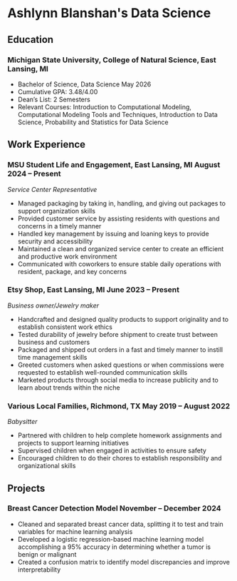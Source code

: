 # Ashlynn Blanshan's Data Science

## Education
### Michigan State University, College of Natural Science, East Lansing, MI
- Bachelor of Science, Data Science May 2026
- Cumulative GPA: 3.48/4.00
- Dean’s List: 2 Semesters
- Relevant Courses: Introduction to Computational Modeling, Computational Modeling Tools and Techniques, Introduction to Data Science, Probability and Statistics for Data Science

## Work Experience
### MSU Student Life and Engagement, East Lansing, MI August 2024 – Present
*Service Center Representative*
- Managed packaging by taking in, handling, and giving out packages to support organization skills
- Provided customer service by assisting residents with questions and concerns in a timely manner
- Handled key management by issuing and loaning keys to provide security and accessibility
- Maintained a clean and organized service center to create an efficient and productive work environment
- Communicated with coworkers to ensure stable daily operations with resident, package, and key concerns
### Etsy Shop, East Lansing, MI June 2023 – Present
*Business owner/Jewelry maker*
- Handcrafted and designed quality products to support originality and to establish consistent work ethics
- Tested durability of jewelry before shipment to create trust between business and customers
- Packaged and shipped out orders in a fast and timely manner to instill time management skills
- Greeted customers when asked questions or when commissions were requested to establish well-rounded communication skills
- Marketed products through social media to increase publicity and to learn about trends within the niche
### Various Local Families, Richmond, TX May 2019 – August 2022
*Babysitter*
- Partnered with children to help complete homework assignments and projects to support learning initiatives
- Supervised children when engaged in activities to ensure safety
- Encouraged children to do their chores to establish responsibility and organizational skills

## Projects
### Breast Cancer Detection Model November – December 2024
- Cleaned and separated breast cancer data, splitting it to test and train variables for machine learning analysis
- Developed a logistic regression-based machine learning model accomplishing a 95% accuracy in determining whether a tumor is benign or malignant
- Created a confusion matrix to identify model discrepancies and improve interpretability
